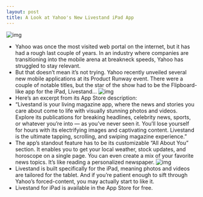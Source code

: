 ```yaml
---
layout: post
title: A Look at Yahoo's New Livestand iPad App
---
```

![img](http://media.idownloadblog.com/wp-content/uploads/2011/11/livestand-ss.jpg)
* Yahoo was once the most visited web portal on the internet, but it has had a rough last couple of years. In an industry where companies are transitioning into the mobile arena at breakneck speeds, Yahoo has struggled to stay relevant.
* But that doesn’t mean it’s not trying. Yahoo recently unveiled several new mobile applications at its Product Runway event. There were a couple of notable titles, but the star of the show had to be the Flipboard-like app for the iPad, Livestand…
![img](http://media.idownloadblog.com/wp-content/uploads/2011/11/yahoo-livestand-ss.jpg)
* Here’s an excerpt from its App Store description:
* “Livestand is your living magazine app, where the news and stories you care about come to life with visually stunning photos and videos. Explore its publications for breaking headlines, celebrity news, sports, or whatever you’re into — as you’ve never seen it. You’ll lose yourself for hours with its electrifying images and captivating content. Livestand is the ultimate tapping, scrolling, and swiping magazine experience.”
* The app’s standout feature has to be its customizable “All About You” section. It enables you to get your local weather, stock updates, and horoscope on a single page. You can even create a mix of your favorite news topics. It’s like reading a personalized newspaper.
![img](http://media.idownloadblog.com/wp-content/uploads/2011/11/livestand-ss-2.jpg)
* Livestand is built specifically for the iPad, meaning photos and videos are tailored for the tablet. And if you’re patient enough to sift through Yahoo’s forced-content, you may actually start to like it.
* Livestand for iPad is available in the App Store for free.

